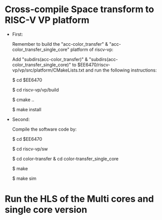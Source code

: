# Cross-compile Space transform to RISC-V VP platform

* First:    

  Remember to build the "acc-color_transfer" & "acc-color_transfer_single_core" platform of riscv-vp:  

  Add "subdirs(acc-color_transfer)" & "subdirs(acc-color_transfer_single_core)" to $EE6470/riscv-vp/vp/src/platform/CMakeLists.txt and run the following instructions:  

  $ cd $EE6470

  $ cd riscv-vp/vp/build  

  $ cmake ..  

  $ make install  

* Second:  

  Compile the software code by:  

  $ cd $EE6470

  $ cd riscv-vp/sw 

  $ cd color-transfer & cd color-transfer_single_core

  $ make  

  $ make sim
  
 # Run the HLS of the Multi cores and single core version

